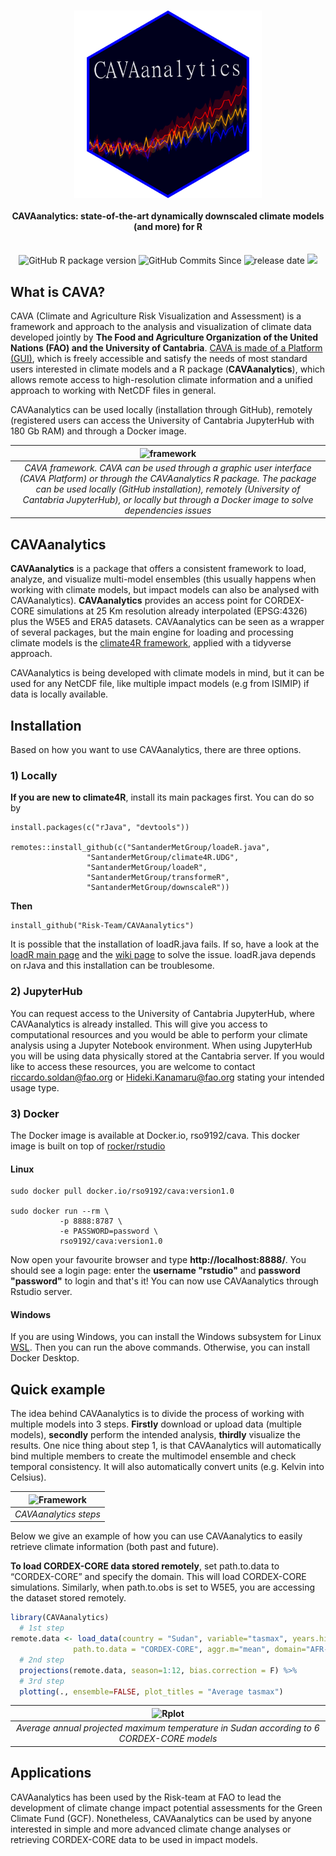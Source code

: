 <h1 align="center">
<img src="man/figures/sticker.png" width = "300" height = "300" align="center" />
  <br>
  <h4 align="center">CAVAanalytics: state-of-the-art dynamically downscaled climate models (and more) for R</h4>
  <br>
<div align="center">
   <img src="https://img.shields.io/github/v/release/Risk-team/CAVAanalytics?include_prereleases" alt="GitHub R package version" style="display: inline-block;">
  <img src="https://img.shields.io/github/commits-since/Risk-team/CAVAanalytics/v1.0.0-alpha?include_prereleases" alt="GitHub Commits Since" style="display: inline-block;">
   <img src="https://img.shields.io/github/release-date-pre/Risk-team/CAVAanalytics" alt="release date" style="display: inline-block;">
<a href="http://hits.dwyl.com/Risk-team/CAVAanalytics"><img src="http://hits.dwyl.com/Risk-team/CAVAanalytics.svg"/></a>
</div>
</h1>

## What is CAVA?

CAVA (Climate and Agriculture Risk Visualization and Assessment) is a
framework and approach to the analysis and visualization of
climate data developed jointly by **The Food and Agriculture Organization of the United Nations (FAO) and the University of Cantabria**. [CAVA is made of a Platform
(GUI)](https://fao-cava.predictia.es/auth), which is freely accessible
and satisfy the needs of most standard users interested in climate models and a R package
(**CAVAanalytics**), which allows remote access to high-resolution climate information and a unified approach to working with NetCDF files in general. 

CAVAanalytics can be used locally (installation through GitHub),
remotely (registered users can access the University of Cantabria
JupyterHub with 180 Gb RAM) and through a Docker image.

| ![framework](https://github.com/Risk-Team/CAVAanalytics/assets/40058235/ac4cfeae-d6d7-49eb-85c2-bfb6c44f39f6) |
|:--------------------------------------------------------------------------------------------------------------------------------------------------------------------------------------------------------------------------------------------------------------------------------------------------:|
| *CAVA framework. CAVA can be used through a graphic user interface (CAVA Platform) or through the CAVAanalytics R package. The package can be used locally (GitHub installation), remotely (University of Cantabria JupyterHub), or locally but through a Docker image to solve dependencies issues* |



## CAVAanalytics

**CAVAanalytics** is a package that offers a consistent framework to
load, analyze, and visualize multi-model ensembles (this usually happens when working with climate models, but impact models can also be analysed with CAVAanalytics). **CAVAanalytics**
provides an access point for CORDEX-CORE simulations at 25 Km resolution
already interpolated (EPSG:4326) plus the W5E5 and ERA5 datasets. CAVAanalytics can
be seen as a wrapper of several packages, but the main engine for
loading and processing climate models is the [climate4R
framework](https://github.com/SantanderMetGroup/climate4R), applied with
a tidyverse approach.

CAVAanalytics is being developed with climate models in mind, but it can
be used for any NetCDF file, like multiple impact models (e.g from ISIMIP) if data is locally
available.

## Installation

Based on how you want to use CAVAanalytics, there are three options.

### 1) Locally

**If you are new to climate4R**, install its main packages first.
You can do so by
```
install.packages(c("rJava", "devtools"))

remotes::install_github(c("SantanderMetGroup/loadeR.java",
                 "SantanderMetGroup/climate4R.UDG",
                 "SantanderMetGroup/loadeR",
                 "SantanderMetGroup/transformeR",
                 "SantanderMetGroup/downscaleR"))
```
**Then**
```
install_github("Risk-Team/CAVAanalytics")
```
It is possible that the installation of loadR.java fails. If so, have a
look at the [loadR main
page](https://github.com/SantanderMetGroup/loadeR) and the [wiki
page](https://github.com/SantanderMetGroup/loadeR/wiki/Installation) to
solve the issue. loadR.java depends on rJava and this installation can
be troublesome.

### 2) JupyterHub

You can request access to the University of Cantabria JupyterHub, where
CAVAanalytics is already installed. This will give you access to
computational resources and you would be able to perform your climate
analysis using a Jupyter Notebook environment. When using JupyterHub you will be using data physically stored at the Cantabria server. If you would like to
access these resources, you are welcome to contact
<riccardo.soldan@fao.org> or <Hideki.Kanamaru@fao.org> stating your intended usage type.

### 3) Docker

The Docker image is available at Docker.io, rso9192/cava. This docker image is built on top of [rocker/rstudio](https://davetang.org/muse/2021/04/24/running-rstudio-server-with-docker/)

#### Linux

```
sudo docker pull docker.io/rso9192/cava:version1.0

sudo docker run --rm \
           -p 8888:8787 \
           -e PASSWORD=password \
           rso9192/cava:version1.0

```
Now open your favourite browser and type **http://localhost:8888/**. You should see a login page: enter the **username "rstudio"** and **password "password"** to login and that's it! You can now use CAVAanalytics through Rstudio server. 

#### Windows
If you are using Windows, you can install the Windows subsystem for Linux [WSL](https://ubuntu.com/wsl). Then you can run the above commands. Otherwise, you can install Docker Desktop. 

## Quick example

The idea behind CAVAanalytics is to divide the process of working with multiple models into 3 steps. **Firstly**  download or upload data (multiple
models), **secondly** perform the intended analysis, **thirdly** visualize the results.
One nice thing about step 1, is that CAVAanalytics will automatically bind multiple members to create the multimodel ensemble and check temporal consistency. It will also automatically convert units (e.g. Kelvin into Celsius). 


| ![Framework](https://user-images.githubusercontent.com/40058235/199256415-ed32c42b-e2f8-48e0-b4fe-558de6612038.png) |
|:-------------------------------------------------------------------------------------------------------------------:|
|                                                *CAVAanalytics steps*                                                |

Below we give an example of how you can use CAVAanalytics to easily retrieve climate information (both past and future).

**To load CORDEX-CORE data stored remotely**, set path.to.data to
“CORDEX-CORE” and specify the domain. This will load CORDEX-CORE
simulations. Similarly, when path.to.obs is set to W5E5, you are
accessing the dataset stored remotely.

``` r
library(CAVAanalytics)
  # 1st step
remote.data <- load_data(country = "Sudan", variable="tasmax", years.hist=1995, years.proj=2050:2055,
              path.to.data = "CORDEX-CORE", aggr.m="mean", domain="AFR-22")
  # 2nd step
  projections(remote.data, season=1:12, bias.correction = F) %>% 
  # 3rd step
  plotting(., ensemble=FALSE, plot_titles = "Average tasmax")
```

| ![Rplot](https://github.com/Risk-Team/CAVAanalytics/assets/40058235/471c6fdc-713b-44c6-b130-f912f7bd6d23) |
|:-------------------------------------------------------------------------------------------------------------------:|
|              *Average annual projected maximum temperature in Sudan according to 6 CORDEX-CORE models*                                                |



## Applications

CAVAanalytics has been used by the Risk-team at FAO to lead the development of climate change impact potential assessments for the Green Climate Fund (GCF). Nonetheless, CAVAanalytics can be used by anyone interested in simple and more advanced climate change analyses or retrieving CORDEX-CORE data to be used in impact models. 
